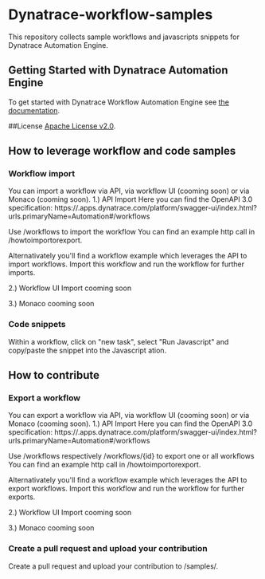 # Dynatrace-workflow-samples

This repository collects sample workflows and javascripts snippets for Dynatrace Automation Engine. 

## Getting Started with Dynatrace Automation Engine

To get started with Dynatrace Workflow Automation Engine see [the documentation](https://www.dynatrace.com/support/help/platform/automationengine).

##License
[Apache License v2.0](https://github.com/dynatrace-oss/xxxx/blob/main/LICENSE).

## How to leverage workflow and code samples
### Workflow import

You can import a workflow via API, via workflow UI (cooming soon) or via Monaco (cooming soon). 
1.) API Import 
Here you can find the OpenAPI 3.0 specification: https://<yourtenant>.apps.dynatrace.com/platform/swagger-ui/index.html?urls.primaryName=Automation#/workflows

<to be validated and improved>
Use <POST> /workflows to import the workflow
You can find an example http call in /howtoimportorexport. 

Alternativately you'll find a workflow example which leverages the API to import workflows. 
Import this workflow and run the workflow for further imports.

2.) Workflow UI Import
cooming soon

3.) Monaco 
cooming soon

### Code snippets
Within a workflow, click on "new task", select "Run Javascript" and copy/paste the snippet into the Javascript ation.

## How to contribute 

### Export a workflow

You can export a workflow via API, via workflow UI (cooming soon) or via Monaco (cooming soon). 
1.) API Import 
Here you can find the OpenAPI 3.0 specification: https://<yourtenant>.apps.dynatrace.com/platform/swagger-ui/index.html?urls.primaryName=Automation#/workflows

<to be validated and improved>
Use <GET> /workflows respectively <GET> /workflows/{id} to export one or all workflows
You can find an example http call in /howtoimportorexport. 

Alternativately you'll find a workflow example which leverages the API to export workflows. 
Import this workflow and run the workflow for further exports.

2.) Workflow UI Import
cooming soon

3.) Monaco 
cooming soon

### Create a pull request and upload your contribution 
Create a pull request and upload your contribution to /samples/<category>. 






